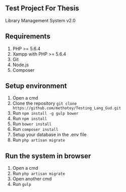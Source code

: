 ## Test Project For Thesis

Library Management System v2.0

## Requirements

1. PHP >= 5.6.4
2. Xampp with PHP >= 5.6.4
3. Git
4. Node.js
5. Composer

## Setup environment

1. Open a cmd
2. Clone the repository `git clone https://github.com/methotoy/Testing_Lang_Gud.git`
3. Run `npm install -g gulp bower`
4. Run `npm install`
5. Run `bower install`
6. Run `composer install`
7. Setup your database in the .env file
8. Run `php artisan migrate`

## Run the system in browser

1. Open a cmd
2. Run `php artisan migrate`
3. Open another cmd
4. Run `gulp`